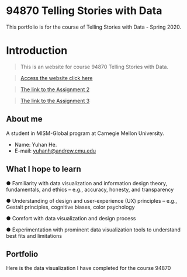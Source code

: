 # 94870 Telling Stories with Data
This portfolio is for the course of Telling Stories with Data - Spring 2020.

# Introduction

> This is an website for course 94870 Telling Stories with Data.

> [Access the website click here](https://hyh1997112.github.io/94870portfolio/)

> [The link to the Assignment 2](https://hyh1997112.github.io/94870portfolio/assignment2)

> [The link to the Assignment 3](https://hyh1997112.github.io/94870portfolio/assignment3)

## About me
A student in MISM-Global program at Carnegie Mellon University.
- Name: Yuhan He.
- E-mail: yuhanh@andrew.cmu.edu

## What I hope to learn
● Familiarity with data visualization and information design theory, fundamentals, and
ethics – e.g., accuracy, honesty, and transparency

● Understanding of design and user-experience (UX) principles – e.g., Gestalt principles,
cognitive biases, color psychology

● Comfort with data visualization and design process

● Experimentation with prominent data visualization tools to understand best fits and
limitations

## Portfolio 
Here is the data visualization I have completed for the course 94870
